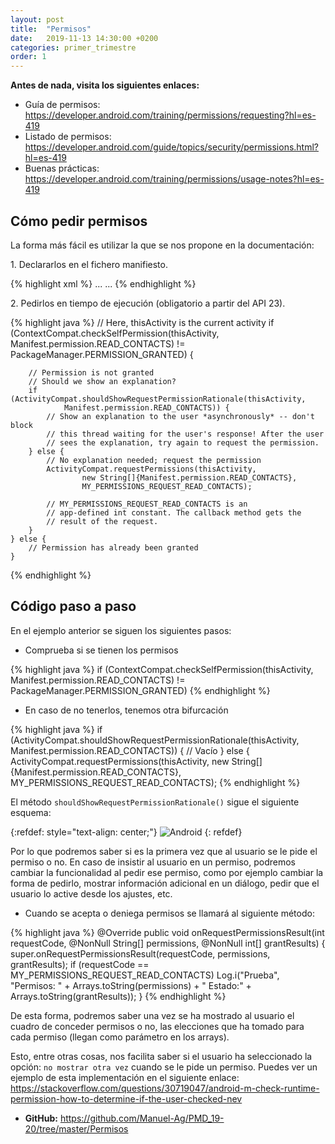 ```yaml
---
layout: post
title:  "Permisos"
date:   2019-11-13 14:30:00 +0200
categories: primer_trimestre
order: 1
---
```


**Antes de nada, visita los siguientes enlaces:**

* Guía de permisos: <https://developer.android.com/training/permissions/requesting?hl=es-419>
* Listado de permisos: <https://developer.android.com/guide/topics/security/permissions.html?hl=es-419>
* Buenas prácticas: <https://developer.android.com/training/permissions/usage-notes?hl=es-419>


## Cómo pedir permisos

La forma más fácil es utilizar la que se nos propone en la documentación:

1\. Declararlos en el fichero manifiesto.

{% highlight xml %}
    ...
    <uses-permission android:name="android.permission.READ_CONTACTS"/>
    ...
{% endhighlight %}

2\. Pedirlos en tiempo de ejecución (obligatorio a partir del API 23).

{% highlight java %}
    // Here, thisActivity is the current activity
    if (ContextCompat.checkSelfPermission(thisActivity,
            Manifest.permission.READ_CONTACTS)
            != PackageManager.PERMISSION_GRANTED) {

        // Permission is not granted
        // Should we show an explanation?
        if (ActivityCompat.shouldShowRequestPermissionRationale(thisActivity,
                Manifest.permission.READ_CONTACTS)) {
            // Show an explanation to the user *asynchronously* -- don't block
            // this thread waiting for the user's response! After the user
            // sees the explanation, try again to request the permission.
        } else {
            // No explanation needed; request the permission
            ActivityCompat.requestPermissions(thisActivity,
                    new String[]{Manifest.permission.READ_CONTACTS},
                    MY_PERMISSIONS_REQUEST_READ_CONTACTS);

            // MY_PERMISSIONS_REQUEST_READ_CONTACTS is an
            // app-defined int constant. The callback method gets the
            // result of the request.
        }
    } else {
        // Permission has already been granted
    }
{% endhighlight %}


## Código paso a paso

En el ejemplo anterior se siguen los siguientes pasos:

* Comprueba si se tienen los permisos

{% highlight java %}
if (ContextCompat.checkSelfPermission(thisActivity,
            Manifest.permission.READ_CONTACTS)
            != PackageManager.PERMISSION_GRANTED)
{% endhighlight %}

* En caso de no tenerlos, tenemos otra bifurcación

{% highlight java %}
        if (ActivityCompat.shouldShowRequestPermissionRationale(thisActivity,
                Manifest.permission.READ_CONTACTS)) {
		// Vacío
        } else {
            ActivityCompat.requestPermissions(thisActivity,
                    new String[]{Manifest.permission.READ_CONTACTS},
                    MY_PERMISSIONS_REQUEST_READ_CONTACTS);
{% endhighlight %}

El método `shouldShowRequestPermissionRationale()` sigue el siguiente esquema:

{:refdef: style="text-align: center;"}
![Android](/blog_PMD/assets/img_post_permisos/imagen1.png)
{: refdef}

Por lo que podremos saber si es la primera vez que al usuario se le pide el permiso o no. En caso de insistir al usuario en un permiso, podremos cambiar la funcionalidad al pedir ese permiso, como por ejemplo cambiar la forma de pedirlo, mostrar información adicional en un diálogo, pedir que el usuario lo active desde los ajustes, etc.

* Cuando se acepta o deniega permisos se llamará al siguiente método:

{% highlight java %}
    @Override
    public void onRequestPermissionsResult(int requestCode, @NonNull String[] permissions, @NonNull int[] grantResults) {
        super.onRequestPermissionsResult(requestCode, permissions, grantResults);
        if (requestCode == MY_PERMISSIONS_REQUEST_READ_CONTACTS)
            Log.i("Prueba", "Permisos: " + Arrays.toString(permissions) +
                    " Estado:" + Arrays.toString(grantResults));
    }
{% endhighlight %}

De esta forma, podremos saber una vez se ha mostrado al usuario el cuadro de conceder permisos o no, las elecciones que ha tomado para cada permiso (llegan como parámetro en los arrays).

Esto, entre otras cosas, nos facilita saber si el usuario ha seleccionado la opción: `no mostrar otra vez` cuando se le pide un permiso. Puedes ver un ejemplo de esta implementación en el siguiente enlace: <https://stackoverflow.com/questions/30719047/android-m-check-runtime-permission-how-to-determine-if-the-user-checked-nev>



* **GitHub:** <https://github.com/Manuel-Ag/PMD_19-20/tree/master/Permisos>







